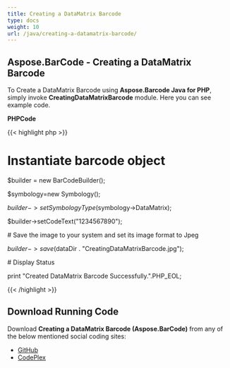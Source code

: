 ```yaml
---
title: Creating a DataMatrix Barcode
type: docs
weight: 10
url: /java/creating-a-datamatrix-barcode/
---
```


## **Aspose.BarCode - Creating a DataMatrix Barcode**
To Create a DataMatrix Barcode using **Aspose.Barcode Java for PHP**, simply invoke **CreatingDataMatrixBarcode** module. Here you can see example code.

**PHPCode**

{{< highlight php >}}

 # Instantiate barcode object

$builder = new BarCodeBuilder();

$symbology=new Symbology();

$builder->setSymbologyType($symbology->DataMatrix);

$builder->setCodeText("1234567890");

\# Save the image to your system and set its image format to Jpeg

$builder->save($dataDir . "CreatingDataMatrixBarcode.jpg");

\# Display Status

print "Created DataMatrix Barcode Successfully.".PHP_EOL;

{{< /highlight >}}
## **Download Running Code**
Download **Creating a DataMatrix Barcode (Aspose.BarCode)** from any of the below mentioned social coding sites:

- [GitHub](https://github.com/aspose-barcode/Aspose.BarCode-for-Java/blob/master/Plugins/Aspose_Barcode_Java_for_PHP/src/aspose/barcode/WorkingWith2DBarcodes/Basic2DBarcodeFeatures/CreatingDataMatrixBarcode.php)
- [CodePlex](https://asposebarcodejavaphp.codeplex.com/SourceControl/latest#src/aspose/barcode/WorkingWith2DBarcodes/Basic2DBarcodeFeatures/CreatingDataMatrixBarcode.php)

